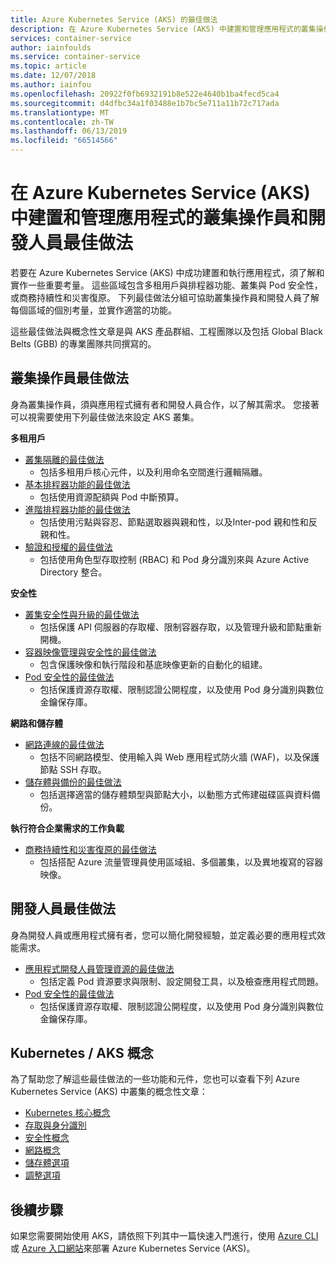 ```yaml
---
title: Azure Kubernetes Service (AKS) 的最佳做法
description: 在 Azure Kubernetes Service (AKS) 中建置和管理應用程式的叢集操作員和開發人員最佳做法集合
services: container-service
author: iainfoulds
ms.service: container-service
ms.topic: article
ms.date: 12/07/2018
ms.author: iainfou
ms.openlocfilehash: 20922f0fb6932191b8e522e4640b1ba4fecd5ca4
ms.sourcegitcommit: d4dfbc34a1f03488e1b7bc5e711a11b72c717ada
ms.translationtype: MT
ms.contentlocale: zh-TW
ms.lasthandoff: 06/13/2019
ms.locfileid: "66514566"
---
```

# <a name="cluster-operator-and-developer-best-practices-to-build-and-manage-applications-on-azure-kubernetes-service-aks"></a>在 Azure Kubernetes Service (AKS) 中建置和管理應用程式的叢集操作員和開發人員最佳做法

若要在 Azure Kubernetes Service (AKS) 中成功建置和執行應用程式，須了解和實作一些重要考量。 這些區域包含多租用戶與排程器功能、叢集與 Pod 安全性，或商務持續性和災害復原。 下列最佳做法分組可協助叢集操作員和開發人員了解每個區域的個別考量，並實作適當的功能。

這些最佳做法與概念性文章是與 AKS 產品群組、工程團隊以及包括 Global Black Belts (GBB) 的專業團隊共同撰寫的。

## <a name="cluster-operator-best-practices"></a>叢集操作員最佳做法

身為叢集操作員，須與應用程式擁有者和開發人員合作，以了解其需求。 您接著可以視需要使用下列最佳做法來設定 AKS 叢集。

**多租用戶**

* [叢集隔離的最佳做法](operator-best-practices-cluster-isolation.md)
    * 包括多租用戶核心元件，以及利用命名空間進行邏輯隔離。
* [基本排程器功能的最佳做法](operator-best-practices-scheduler.md)
    * 包括使用資源配額與 Pod 中斷預算。
* [進階排程器功能的最佳做法](operator-best-practices-advanced-scheduler.md)
    * 包括使用污點與容忍、節點選取器與親和性，以及Inter-pod 親和性和反親和性。
* [驗證和授權的最佳做法](operator-best-practices-identity.md)
    * 包括使用角色型存取控制 (RBAC) 和 Pod 身分識別來與 Azure Active Directory 整合。

**安全性**

* [叢集安全性與升級的最佳做法](operator-best-practices-cluster-security.md)
    * 包括保護 API 伺服器的存取權、限制容器存取，以及管理升級和節點重新開機。
* [容器映像管理與安全性的最佳做法](operator-best-practices-container-image-management.md)
    * 包含保護映像和執行階段和基底映像更新的自動化的組建。
* [Pod 安全性的最佳做法](developer-best-practices-pod-security.md)
    * 包括保護資源存取權、限制認證公開程度，以及使用 Pod 身分識別與數位金鑰保存庫。

**網路和儲存體**

* [網路連線的最佳做法](operator-best-practices-network.md)
    * 包括不同網路模型、使用輸入與 Web 應用程式防火牆 (WAF)，以及保護節點 SSH 存取。
* [儲存體與備份的最佳做法](operator-best-practices-storage.md)
    * 包括選擇適當的儲存體類型與節點大小，以動態方式佈建磁碟區與資料備份。

**執行符合企業需求的工作負載**

* [商務持續性和災害復原的最佳做法](operator-best-practices-multi-region.md)
    * 包括搭配 Azure 流量管理員使用區域組、多個叢集，以及異地複寫的容器映像。

## <a name="developer-best-practices"></a>開發人員最佳做法

身為開發人員或應用程式擁有者，您可以簡化開發經驗，並定義必要的應用程式效能需求。

* [應用程式開發人員管理資源的最佳做法](developer-best-practices-resource-management.md)
    * 包括定義 Pod 資源要求與限制、設定開發工具，以及檢查應用程式問題。
* [Pod 安全性的最佳做法](developer-best-practices-pod-security.md)
    * 包括保護資源存取權、限制認證公開程度，以及使用 Pod 身分識別與數位金鑰保存庫。

## <a name="kubernetes--aks-concepts"></a>Kubernetes / AKS 概念

為了幫助您了解這些最佳做法的一些功能和元件，您也可以查看下列 Azure Kubernetes Service (AKS) 中叢集的概念性文章：

* [Kubernetes 核心概念](concepts-clusters-workloads.md)
* [存取與身分識別](concepts-identity.md)
* [安全性概念](concepts-security.md)
* [網路概念](concepts-network.md)
* [儲存體選項](concepts-storage.md)
* [調整選項](concepts-scale.md)

## <a name="next-steps"></a>後續步驟

如果您需要開始使用 AKS，請依照下列其中一篇快速入門進行，使用 [Azure CLI](kubernetes-walkthrough.md) 或 [Azure 入口網站](kubernetes-walkthrough-portal.md)來部署 Azure Kubernetes Service (AKS)。
